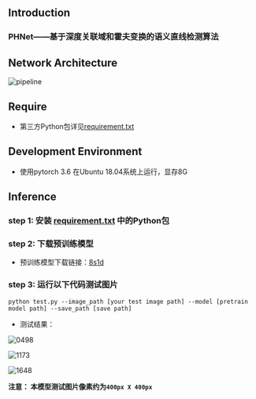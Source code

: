 ## Introduction

### PHNet——基于深度关联域和霍夫变换的语义直线检测算法

## Network Architecture

![pipeline](https://github.com/pljq/PHNet/pipeline.png)

## Require
- 第三方Python包详见[requirement.txt](https://github.com/pljq/PHNet/requirement.txt)

## Development Environment
- 使用pytorch 3.6 在Ubuntu 18.04系统上运行，显存8G

## Inference
### step 1: 安装 [requirement.txt](https://github.com/pljq/PHNet/requirement.txt) 中的Python包

### step 2: 下载预训练模型

  - 预训练模型下载链接：[8s1d](https://pan.baidu.com/s/1iRkM4wJckckfvb4vC6w8tQ)

### step 3: 运行以下代码测试图片
  `python test.py --image_path [your test image path] --model [pretrain model path] --save_path [save path]`
- 测试结果：

![0498](https://github.com/pljq/PHNet/img/results/0498.jpg)

![1173](https://github.com/pljq/PHNet/img/results/1173.jpg)

![1648](https://github.com/pljq/PHNet/img/results/1638.jpg)

__注意： 本模型测试图片像素约为`400px X 400px`__
